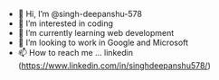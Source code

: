 - 👋 Hi, I’m @singh-deepanshu-578
- 👀 I’m interested in coding
- 🌱 I’m currently learning web development
- 💞️ I’m looking to work in Google and Microsoft
- 📫 How to reach me ... linkedin (https://www.linkedin.com/in/singhdeepanshu578/) 

<!---
singh-deepanshu-578/singh-deepanshu-578 is a ✨ special ✨ repository because its `README.md` (this file) appears on your GitHub profile.
You can click the Preview link to take a look at your changes.
--->
